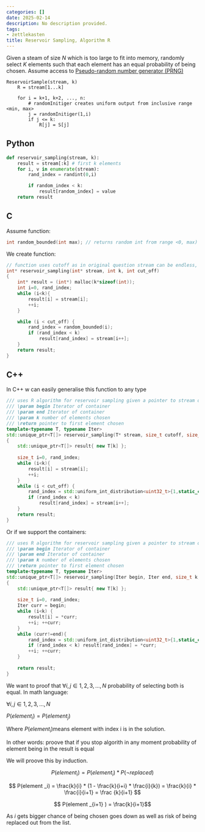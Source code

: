 ```yaml
---
categories: []
date: 2025-02-14
description: No description provided.
tags:
- zettlekasten
title: Reservoir Sampling, Algorithm R
---
```


Given a steam of size $N$ which is too large to fit into memory, randomly select $K$ elements such that each element has an equal probability of being chosen. Assume access to [Pseudo-random number generator (PRNG)](Pseudo-random%20number%20generator%20(PRNG))

```pseudo code
ReservoirSample(stream, k)
	R = stream[1...k]
	
	for i = k+1, k+2, ..., n:
		# randomInitiger creates uniform output from inclusive range <min, max>
		j = randomInitiger(1,i)
		if j <= k: 
			R[j] = S[j]
```

## Python

```python
def reservoir_sampling(stream, k):
	result = stream[:k] # first k elements
	for i, v in enumerate(stream):
		rand_index = randint(0,i)

		if random_index < k:
			result[random_index] = value
	return result
```

## C

Assume function:

```c
int random_bounded(int max); // returns random int from range <0, max) with equal distribution
```

We create function:

```c
// function uses cutoff as in original question stream can be endless, however our while loop needs the end parameter
int* reservoir_sampling(int* stream, int k, int cut_off)
{
	int* result = (int*) malloc(k*sizeof(int));
	int i=0, rand_index;
	while (i<k){
		result[i] = stream[i];
		++i;
	} 

	while (i < cut_off) {
		rand_index = random_bounded(i);
		if (rand_index < k) 
			result[rand_index] = stream[i++];
	}
	return result;
}
```

## C++

In C++ w can easily generalise this function to any type

```c++
/// uses R algorithm for reservoir sampling given a pointer to stream of data  
/// \param begin Iterator of container  
/// \param end Iterator of container  
/// \param k number of elements chosen  
/// \return pointer to first element chosen  
template<typename T, typename Iter>  
std::unique_ptr<T[]> reservoir_sampling(T* stream, size_t cutoff, size_t k, std::mt19937 generator)  
{  
    std::unique_ptr<T[]> result{ new T[k] };  
  
    size_t i=0, rand_index;  
    while (i<k){
		result[i] = stream[i];
		++i;
	} 
	while (i < cut_off) {
        rand_index = std::uniform_int_distribution<uint32_t>{1,static_cast<uint32_t>(i)}(generator) - 1; // We want it <0-i) not <1,i>
		if (rand_index < k) 
			result[rand_index] = stream[i++];
	}  
    return result;  
}
```

Or if we support the containers:

```c++
/// uses R algorithm for reservoir sampling given a pointer to stream of data  
/// \param begin Iterator of container  
/// \param end Iterator of container  
/// \param k number of elements chosen  
/// \return pointer to first element chosen  
template<typename T, typename Iter>  
std::unique_ptr<T[]> reservoir_sampling(Iter begin, Iter end, size_t k, std::mt19937 generator)  
{  
    std::unique_ptr<T[]> result{ new T[k] };  
  
    size_t i=0, rand_index;  
    Iter curr = begin;  
    while (i<k) {  
        result[i] = *curr;  
        ++i; ++curr;  
    }  
    while (curr!=end){  
        rand_index = std::uniform_int_distribution<uint32_t>{1,static_cast<uint32_t>(i)}(generator) - 1; // We want it <0-i) not <1,i>  
        if (rand_index < k) result[rand_index] = *curr;  
        ++i; ++curr;  
    }  
  
    return result;  
}
```

We want to proof that $\forall i,j \in {1,2,3,...,N}$ probability of selecting both is equal. In math language: 

 $\forall i,j \in {1,2,3,...,N}$ 

 $P(element _i) = P(element _j)$ 

Where $P(element _i)$means element with index i is in the solution.

In other words: proove that if you stop algorith in any moment probability of element being in the result is equal 

We will proove this by induction.

$$ P(element _i) = P(element _i) * P(\neg replaced)$$

$$ P(element _i) =  \frac{k}{i} * (1 - \frac{k}{i+i} * \frac{i}{k}) = \frac{k}{i} * \frac{i}{i+1} = \frac {k}{i+1} $$

$$ P(element _{i+1} ) = \frac{k}{i+1}$$

As $i$ gets bigger chance of being chosen goes down as well as risk of being replaced out from the list.